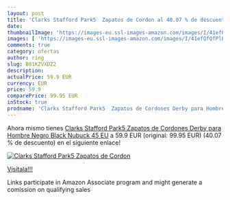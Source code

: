 ```yaml
---
layout: post
title: 'Clarks Stafford Park5  Zapatos de Cordon al 40.07 % de descuento'
date: 
thumbnailImage: 'https://images-eu.ssl-images-amazon.com/images/I/41efQfQfPlL._SL200_.jpg'
images: [ 'https://images-eu.ssl-images-amazon.com/images/I/41efQfQfPlL._SL200_.jpg' ]
comments: true
category: ofertas
author: ring
slug: B01KZVXDZ2
description:
actualPrice: 59.9 EUR
currency: EUR
price: 59.9
comparePrice: 99.95 EUR
inStock: true
prodname: 'Clarks Stafford Park5  Zapatos de Cordones Derby para Hombre  Negro  Black Nubuck   45 EU'
---
```


Ahora mismo tienes [Clarks Stafford Park5  Zapatos de Cordones Derby para Hombre  Negro  Black Nubuck   45 EU](https://www.amazon.es/dp/B01KZVXDZ2/?tag=tolees-21) a 59.9 EUR (original: 99.95 EUR) (40.07 %  de descuento) en el siguiente enlace!

[![Clarks Stafford Park5  Zapatos de Cordon](https://images-eu.ssl-images-amazon.com/images/I/41efQfQfPlL._SL200_.jpg)](https://www.amazon.es/dp/B01KZVXDZ2/?tag=tolees-21)

[Visítala!!!](https://www.amazon.es/dp/B01KZVXDZ2/?tag=tolees-21)

Links participate in Amazon Associate program and might generate a comission on qualifying sales
